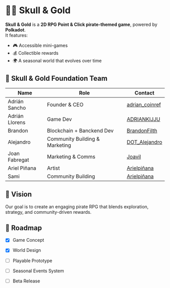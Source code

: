# 🏴‍☠️ Skull & Gold

**Skull & Gold** is a **2D RPG Point & Click pirate-themed game**, powered by **Polkadot**.  
It features:
- 🎮 Accessible mini-games  
- 💰 Collectible rewards  
- 🌍 A seasonal world that evolves over time  


## 👥 Skull & Gold Foundation Team
| Name | Role | Contact |
|------|------|---------|
|Adrián Sancho | Founder & CEO | [adrian_coinref](https://t.me/adrian_coinref) |
|Adrián Llorens | Game Dev | [ADRIANKIJJU](https://t.me/ADRIANKIJJU) |
|Brandon | Blockchain + Banckend Dev | [BrandonFilth](https://t.me/BrandonFilth) |
|Alejandro | Community Building & Marketing | [DOT_Alejandro](https://t.me/DOT_Alejandro) |
|Joan Fabregat | Marketing & Comms | [Joavil](https://t.me/) |
|Ariel Piñana | Artist | [Arielpiñana](https://t.me/) |
|Sami | Community Building | [Arielpiñana](https://t.me/Wsammzz) |


## 🚀 Vision
Our goal is to create an engaging pirate RPG that blends exploration, strategy, and community-driven rewards.


## 📌 Roadmap
- [x] Game Concept  
- [x] World Design  
- [ ] Playable Prototype  
- [ ] Seasonal Events System  
- [ ] Beta Release  


